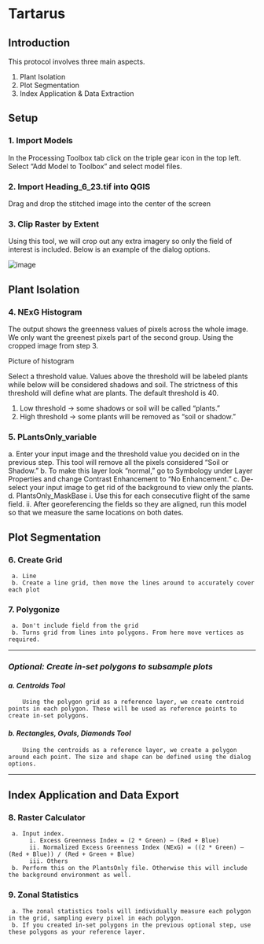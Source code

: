 # Tartarus

## Introduction

This protocol involves three main aspects.
1. Plant Isolation
2. Plot Segmentation
3. Index Application & Data Extraction


## Setup

### 1. Import Models

In the Processing Toolbox tab click on the triple gear icon in the top left. Select “Add Model to Toolbox” and select model files.

### 2.	Import Heading_6_23.tif into QGIS

Drag and drop the stitched image into the center of the screen


### 3. Clip Raster by Extent

Using this tool, we will crop out any extra imagery so only the field of interest is included. Below is an example of the dialog options. 

![image](https://user-images.githubusercontent.com/13274399/205352656-54bc59a0-cf61-4ceb-b096-5e779d8bbc0b.png)


## Plant Isolation

### 4. NExG Histogram

The output shows the greenness values of pixels across the whole image. We only want the greenest pixels part of the second group. Using the cropped image from step 3. 

Picture of histogram

Select a threshold value. Values above the threshold will be labeled plants while below will be considered shadows and soil. The strictness of this threshold will define what are plants. The default threshold is 40.
 
1. Low threshold -> some shadows or soil will be called “plants.”
2. High threshold -> some plants will be removed as “soil or shadow.”

### 5. PLantsOnly_variable
a.	Enter your input image and the threshold value you decided on in the previous step. This tool will remove all the pixels considered “Soil or Shadow.”
b.	To make this layer look “normal,” go to Symbology under Layer Properties and change Contrast Enhancement to “No Enhancement.”
c.	De-select your input image to get rid of the background to view only the plants. 
d.	PlantsOnly_MaskBase
        i. Use this for each consecutive flight of the same field. 
        ii. After georeferencing the fields so they are aligned, run this model so that we measure the same locations on both dates.

## Plot Segmentation

### 6. Create Grid

     a. Line
     b. Create a line grid, then move the lines around to accurately cover each plot

### 7. Polygonize
     a. Don't include field from the grid
     b. Turns grid from lines into polygons. From here move vertices as required.


***

### _Optional: Create in-set polygons to subsample plots_

#### _a. Centroids Tool_
        Using the polygon grid as a reference layer, we create centroid points in each polygon. These will be used as reference points to create in-set polygons. 

#### _b. Rectangles, Ovals, Diamonds Tool_
        Using the centroids as a reference layer, we create a polygon around each point. The size and shape can be defined using the dialog options. 

***

## Index Application and Data Export

### 8. Raster Calculator
     a. Input index.
          i. Excess Greenness Index = (2 * Green) – (Red + Blue)
          ii. Normalized Excess Greenness Index (NExG) = ((2 * Green) – (Red + Blue)) / (Red + Green + Blue)
          iii. Others
     b. Perform this on the PlantsOnly file. Otherwise this will include the background environment as well.  

### 9. Zonal Statistics
     a. The zonal statistics tools will individually measure each polygon in the grid, sampling every pixel in each polygon.
     b. If you created in-set polygons in the previous optional step, use these polygons as your reference layer. 
